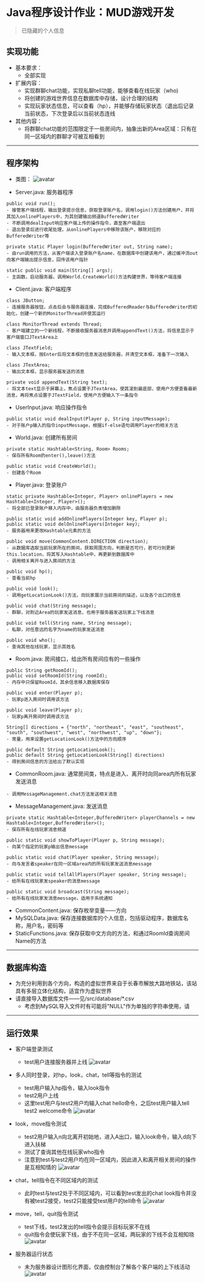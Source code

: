 # Java程序设计作业：MUD游戏开发
> 已隐藏的个人信息
## 实现功能
- 基本要求：
   - 全部实现
- 扩展内容：
   - 实现群聊chat功能，实现私聊tell功能，能够查看在线玩家（who)
   - 将创建的游戏世界信息在数据库中存储，设计合理的结构
   - 实现玩家状态信息，可以查看（hp），并能够存储玩家状态（退出后记录当前状态，下次登录后以当前状态连线
- 其他内容：
   - 将群聊chat功能的范围限定于一些房间内，抽象出新的Area区域：只有在同一区域内的群聊才可被互相看到
---
## 程序架构
- 类图：
![avatar](https://github.com/NearlyDeadline/JavaMud/blob/master/src/readme/ClassDiagram.jpg)

- Server.java: 服务器程序
```
public void run();
- 接管客户端线程，输出登录提示信息，获取登录账户名，调用login()方法创建用户，并将其加入onlinePlayers中，为其创建输出频道BufferedWriter
- 不断调用dealInput响应客户端上传的操作指令，直至客户端退出
- 退出登录后进行收尾处理，从onlinePlayers中移除该账户，移除对应的BufferedWriter等

private static Player login(BufferedWriter out, String name);
- 由run调用的方法，从客户端读入登录账户名name，在数据库中创建该用户，通过缓冲流out向客户端输出提示信息，回传该用户指针

static public void main(String[] args);
- 主函数，启动服务器，调用World.CreateWorld()方法构建世界，等待客户端连接
```
- Client.java: 客户端程序
```
class JButton;
- 连接服务器按钮，点击后会与服务器连接，完成BufferedReader与BufferedWriter的初始化，创建一个新的MonitorThread并使其运行

class MonitorThread extends Thread;
- 客户端建立的一个新线程，不断接收服务器消息并调用appendText()方法，将信息显示于客户端窗口JTextArea上

class JTextField;
- 输入文本框，按Enter后将文本框的信息发送给服务器，并清空文本框，准备下一次输入

class JTextArea;
- 输出文本框，显示服务器发送的消息

private void appendText(String text);
- 将文本text显示于屏幕上，焦点设置于JTextArea，使其滚到最底部，使用户方便查看最新消息，再将焦点设置于JTextField，使用户方便输入下一条指令
```
- UserInput.java: 响应操作指令
```
public static void dealInput(Player p, String inputMessage);
- 对于账户p输入的指令inputMessage，根据if-else语句调用Player的相关方法
```
- World.java: 创建所有房间
```
private static Hashtable<String, Room> Rooms;
- 保存所有Room的enter(),leave()方法

public static void CreateWorld();
- 创建各个Room
```
- Player.java: 登录账户
```
static private Hashtable<Integer, Player> onlinePlayers = new Hashtable<Integer, Player>();
- 将全部已登录账户移入内存中，由服务器负责增加删除

public static void addOnlinePlayers(Integer key, Player p);
public static void delOnlinePlayers(Integer key);
- 服务器用来更改Hashtable元素的方法

public void move(CommonContent.DIRECTION direction);
- 从数据库选取当前玩家所在的房间，获取周围方向，判断是否可行，若可行则更新this.location，将其写入Hashtable中，再更新到数据库中
- 调用相关离开与进入房间的方法

public void hp();
- 查看当前hp

public void look();
- 调用getLocationLook()方法，向玩家展示当前房间的描述，以及各个出口的信息

public void chat(String message);
- 群聊，对附近Area的玩家发送消息，也用于服务器发送玩家上下线消息

public void tell(String name, String message);
- 私聊，对任意远的名字为name的玩家发送消息

public void who();
- 查询其他在线玩家，显示其姓名
```
- Room.java: 房间接口，给出所有房间应有的一些操作
```
public String getRoomId();
public void setRoomId(String roomId);
- 内存中只保留RoomId，其余信息移入数据库保存	

public void enter(Player p);
- 玩家p进入房间时调用该方法
	
public void leave(Player p);
- 玩家p离开房间时调用该方法

String[] directions = {"north", "northeast", "east", "southeast", "south", "southwest", "west", "northwest", "up", "down"};
- 常量，用来设置getLocationLook()方法中的方向顺序	

public default String getLocationLook();	
public default String getLocationLook(String[] directions)
- 得到房间信息的方法给出了默认实现	
```
- CommonRoom.java: 通常房间类，特点是进入、离开时向同area内所有玩家发送消息
```
- 调用MessageManagement.chat方法发送相关消息
```
- MessageManagement.java: 发送消息
```
private static Hashtable<Integer,BufferedWriter> playerChannels = new Hashtable<Integer,BufferedWriter>();
- 保存所有在线玩家消息频道

public static void showToPlayer(Player p, String message);
- 向某个指定的玩家p输出信息message

public static void chat(Player speaker, String message);
- 向与发言者speaker在同一区域area内的所有玩家发送消息message

public static void tellAllPlayers(Player speaker, String message);
- 给所有在线玩家发speaker的消息message

public static void broadcast(String message);
- 给所有在线玩家发消息message，适用于系统通知
```
- CommonContent.java: 保存枚举变量——方向
- MySQLData.java: 保存连接数据库的个人信息，包括驱动程序，数据库名称，用户名，密码等
- StaticFunctions.java: 保存获取中文方向的方法，和通过RoomId查询房间Name的方法
---
## 数据库构造
- 为充分利用到各个方向，构造的虚拟世界来自于长春市解放大路地铁站，该站具有多层立体化结构，适宜作为虚拟世界
- 请直接导入数据库文件——见/src/database/*.csv
   - 考虑到MySQL导入文件时有可能将"NULL"作为单独的字符串使用，请
---
## 运行效果
- 客户端登录测试
   - test用户连接服务器并上线
![avatar](https://github.com/NearlyDeadline/JavaMud/blob/master/src/readme/login.png)

- 多人同时登录，对hp，look，chat，tell等指令的测试
   - test用户输入hp指令，输入look指令
   - test2用户上线
   - 这里test用户与test2用户均输入chat hello命令，之后test用户输入tell test2 welcome命令
![avatar](https://github.com/NearlyDeadline/JavaMud/blob/master/src/readme/hp%2Clook%2Cchat%2Ctell.png)

- look，move指令测试
   - test2用户输入n向北离开初始地，进入A出口，输入look命令，输入d向下进入扶梯
   - 测试了查询其他在线玩家who指令
   - 注意到test与test2用户均在同一区域内，因此进入和离开相关房间的操作是互相知情的
![avatar](https://github.com/NearlyDeadline/JavaMud/blob/master/src/readme/look%2Cmove.png)

- chat，tell指令在不同区域内的测试
   - 此时test与test2处于不同区域内，可以看到test发出的chat look指令并没有被test2接受，test2只能接受test用户的tell命令
![avatar](https://github.com/NearlyDeadline/JavaMud/blob/master/src/readme/area.png)

- move，tell，quit指令测试
   - test下线，test2发出的tell指令会提示目标玩家不在线
   - quit指令会使玩家下线，由于不在同一区域，两玩家的下线不会互相知晓
![avatar](https://github.com/NearlyDeadline/JavaMud/blob/master/src/readme/look%2Ctell%2Cquit.png)

- 服务器运行状态
   - 未为服务器设计图形化界面，仅由控制台了解各个客户端的上下线活动
![avatar](https://github.com/NearlyDeadline/JavaMud/blob/master/src/readme/server.png)